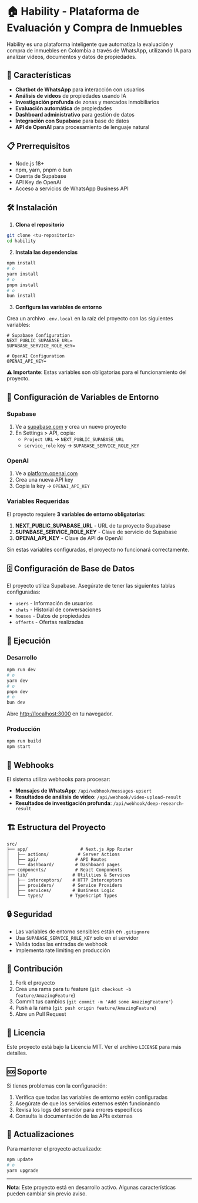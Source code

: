 # 🏠 Hability - Plataforma de Evaluación y Compra de Inmuebles

Hability es una plataforma inteligente que automatiza la evaluación y compra de inmuebles en Colombia a través de WhatsApp, utilizando IA para analizar videos, documentos y datos de propiedades.

## 🚀 Características

- **Chatbot de WhatsApp** para interacción con usuarios
- **Análisis de videos** de propiedades usando IA
- **Investigación profunda** de zonas y mercados inmobiliarios
- **Evaluación automática** de propiedades
- **Dashboard administrativo** para gestión de datos
- **Integración con Supabase** para base de datos
- **API de OpenAI** para procesamiento de lenguaje natural

## 📋 Prerrequisitos

- Node.js 18+ 
- npm, yarn, pnpm o bun
- Cuenta de Supabase
- API Key de OpenAI
- Acceso a servicios de WhatsApp Business API

## 🛠️ Instalación

1. **Clona el repositorio**
```bash
git clone <tu-repositorio>
cd hability
```

2. **Instala las dependencias**
```bash
npm install
# o
yarn install
# o
pnpm install
# o
bun install
```

3. **Configura las variables de entorno**

Crea un archivo `.env.local` en la raíz del proyecto con las siguientes variables:

```env
# Supabase Configuration
NEXT_PUBLIC_SUPABASE_URL=
SUPABASE_SERVICE_ROLE_KEY=

# OpenAI Configuration
OPENAI_API_KEY=
```

**⚠️ Importante**: Estas variables son obligatorias para el funcionamiento del proyecto.

## 🔧 Configuración de Variables de Entorno

### Supabase
1. Ve a [supabase.com](https://supabase.com) y crea un nuevo proyecto
2. En Settings > API, copia:
   - `Project URL` → `NEXT_PUBLIC_SUPABASE_URL`
   - `service_role` key → `SUPABASE_SERVICE_ROLE_KEY`

### OpenAI
1. Ve a [platform.openai.com](https://platform.openai.com)
2. Crea una nueva API key
3. Copia la key → `OPENAI_API_KEY`

### Variables Requeridas

El proyecto requiere **3 variables de entorno obligatorias**:

1. **NEXT_PUBLIC_SUPABASE_URL** - URL de tu proyecto Supabase
2. **SUPABASE_SERVICE_ROLE_KEY** - Clave de servicio de Supabase  
3. **OPENAI_API_KEY** - Clave de API de OpenAI

Sin estas variables configuradas, el proyecto no funcionará correctamente.

## 🗄️ Configuración de Base de Datos

El proyecto utiliza Supabase. Asegúrate de tener las siguientes tablas configuradas:

- `users` - Información de usuarios
- `chats` - Historial de conversaciones
- `houses` - Datos de propiedades
- `offerts` - Ofertas realizadas

## 🚀 Ejecución

### Desarrollo
```bash
npm run dev
# o
yarn dev
# o
pnpm dev
# o
bun dev
```

Abre [http://localhost:3000](http://localhost:3000) en tu navegador.

### Producción
```bash
npm run build
npm start
```

## 📱 Webhooks

El sistema utiliza webhooks para procesar:

- **Mensajes de WhatsApp**: `/api/webhook/messages-upsert`
- **Resultados de análisis de video**: `/api/webhook/video-upload-result`
- **Resultados de investigación profunda**: `/api/webhook/deep-research-result`

## 🏗️ Estructura del Proyecto

```
src/
├── app/                    # Next.js App Router
│   ├── actions/           # Server Actions
│   ├── api/              # API Routes
│   └── dashboard/        # Dashboard pages
├── components/           # React Components
├── lib/                 # Utilities & Services
│   ├── interceptors/    # HTTP Interceptors
│   ├── providers/       # Service Providers
│   ├── services/        # Business Logic
│   └── types/          # TypeScript Types
```

## 🔒 Seguridad

- Las variables de entorno sensibles están en `.gitignore`
- Usa `SUPABASE_SERVICE_ROLE_KEY` solo en el servidor
- Valida todas las entradas de webhook
- Implementa rate limiting en producción

## 🤝 Contribución

1. Fork el proyecto
2. Crea una rama para tu feature (`git checkout -b feature/AmazingFeature`)
3. Commit tus cambios (`git commit -m 'Add some AmazingFeature'`)
4. Push a la rama (`git push origin feature/AmazingFeature`)
5. Abre un Pull Request

## 📄 Licencia

Este proyecto está bajo la Licencia MIT. Ver el archivo `LICENSE` para más detalles.

## 🆘 Soporte

Si tienes problemas con la configuración:

1. Verifica que todas las variables de entorno estén configuradas
2. Asegúrate de que los servicios externos estén funcionando
3. Revisa los logs del servidor para errores específicos
4. Consulta la documentación de las APIs externas

## 🔄 Actualizaciones

Para mantener el proyecto actualizado:

```bash
npm update
# o
yarn upgrade
```

---

**Nota**: Este proyecto está en desarrollo activo. Algunas características pueden cambiar sin previo aviso.
